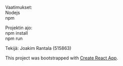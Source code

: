 Vaatimukset: \
Nodejs \
npm 


Projektin ajo: \
npm install \
npm run 

Tekijä: 
Joakim Rantala (515863)


This project was bootstrapped with [Create React App](https://github.com/facebook/create-react-app).
